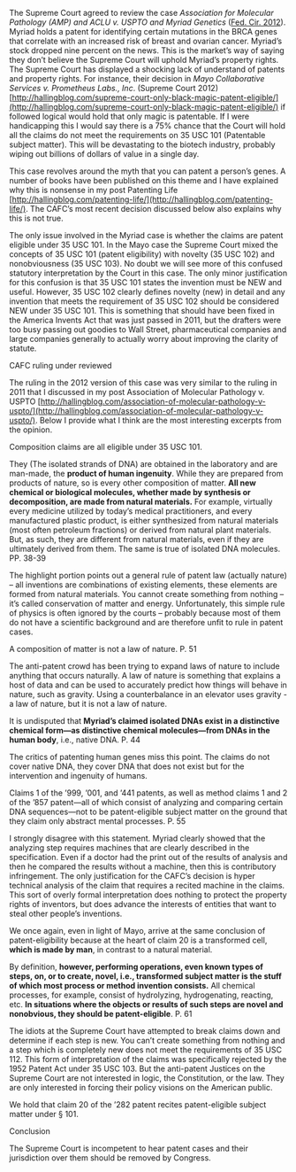 
The Supreme Court agreed to review the case _Association for Molecular Pathology (AMP) and ACLU v. USPTO and Myriad Genetics_ ([Fed. Cir. 2012](http://www.cafc.uscourts.gov/images/stories/opinions-orders/10-1406.pdf)). Myriad holds a patent for identifying certain mutations in the BRCA genes that correlate with an increased risk of breast and ovarian cancer. Myriad’s stock dropped nine percent on the news. This is the market’s way of saying they don’t believe the Supreme Court will uphold Myriad’s property rights. The Supreme Court has displayed a shocking lack of understand of patents and property rights. For instance, their decision in _Mayo Collaborative Services v. Prometheus Labs., Inc_. (Supreme Court 2012) [http://hallingblog.com/supreme-court-only-black-magic-patent-eligible/](http://hallingblog.com/supreme-court-only-black-magic-patent-eligible/) if followed logical would hold that only magic is patentable. If I were handicapping this I would say there is a 75% chance that the Court will hold all the claims do not meet the requirements on 35 USC 101 (Patentable subject matter). This will be devastating to the biotech industry, probably wiping out billions of dollars of value in a single day.

  

This case revolves around the myth that you can patent a person’s genes. A number of books have been published on this theme and I have explained why this is nonsense in my post Patenting Life [http://hallingblog.com/patenting-life/](http://hallingblog.com/patenting-life/). The CAFC’s most recent decision discussed below also explains why this is not true.

  

The only issue involved in the Myriad case is whether the claims are patent eligible under 35 USC 101. In the Mayo case the Supreme Court mixed the concepts of 35 USC 101 (patent eligibility) with novelty (35 USC 102) and nonobviousness (35 USC 103). No doubt we will see more of this confused statutory interpretation by the Court in this case. The only minor justification for this confusion is that 35 USC 101 states the invention must be NEW and useful. However, 35 USC 102 clearly defines novelty (new) in detail and any invention that meets the requirement of 35 USC 102 should be considered NEW under 35 USC 101. This is something that should have been fixed in the America Invents Act that was just passed in 2011, but the drafters were too busy passing out goodies to Wall Street, pharmaceutical companies and large companies generally to actually worry about improving the clarity of statute.

  

CAFC ruling under reviewed

The ruling in the 2012 version of this case was very similar to the ruling in 2011 that I discussed in my post Association of Molecular Pathology v. USPTO [http://hallingblog.com/association-of-molecular-pathology-v-uspto/](http://hallingblog.com/association-of-molecular-pathology-v-uspto/). Below I provide what I think are the most interesting excerpts from the opinion.

  

  

Composition claims are all eligible under 35 USC 101.

They (The isolated strands of DNA) are obtained in the laboratory and are man-made, the **product of human ingenuity**. While they are prepared from products of nature, so is every other composition of matter. **All new chemical or biological molecules, whether made by synthesis or decomposition, are made from natural materials.** For example, virtually every medicine utilized by today’s medical practitioners, and every manufactured plastic product, is either synthesized from natural materials (most often petroleum fractions) or derived from natural plant materials. But, as such, they are different from natural materials, even if they are ultimately derived from them. The same is true of isolated DNA molecules. PP. 38-39

  

The highlight portion points out a general rule of patent law (actually nature) – all inventions are combinations of existing elements, these elements are formed from natural materials. You cannot create something from nothing – it’s called conservation of matter and energy. Unfortunately, this simple rule of physics is often ignored by the courts – probably because most of them do not have a scientific background and are therefore unfit to rule in patent cases.

  

A composition of matter is not a law of nature. P. 51

  

The anti-patent crowd has been trying to expand laws of nature to include anything that occurs naturally. A law of nature is something that explains a host of data and can be used to accurately predict how things will behave in nature, such as gravity. Using a counterbalance in an elevator uses gravity - a law of nature, but it is not a law of nature.

  

It is undisputed that **Myriad’s claimed isolated DNAs exist in a distinctive chemical form—as distinctive chemical molecules—from DNAs in the human body**, i.e., native DNA. P. 44

  

The critics of patenting human genes miss this point. The claims do not cover native DNA, they cover DNA that does not exist but for the intervention and ingenuity of humans.

  

Claims 1 of the ’999, ’001, and ’441 patents, as well as method claims 1 and 2 of the ’857 patent—all of which consist of analyzing and comparing certain DNA sequences—not to be patent-eligible subject matter on the ground that they claim only abstract mental processes. P. 55

  

I strongly disagree with this statement. Myriad clearly showed that the analyzing step requires machines that are clearly described in the specification. Even if a doctor had the print out of the results of analysis and then he compared the results without a machine, then this is contributory infringement. The only justification for the CAFC’s decision is hyper technical analysis of the claim that requires a recited machine in the claims. This sort of overly formal interpretation does nothing to protect the property rights of inventors, but does advance the interests of entities that want to steal other people’s inventions.

  

We once again, even in light of Mayo, arrive at the same conclusion of patent-eligibility because at the heart of claim 20 is a transformed cell, **which is made by man**, in contrast to a natural material.

  

By definition, **however, performing operations, even known types of steps, on, or to create, novel, i.e., transformed subject matter is the stuff of which most process or method invention consists.** All chemical processes, for example, consist of hydrolyzing, hydrogenating, reacting, etc. **In situations where the objects or results of such steps are novel and nonobvious, they should be patent-eligible**. P. 61

  

The idiots at the Supreme Court have attempted to break claims down and determine if each step is new. You can’t create something from nothing and a step which is completely new does not meet the requirements of 35 USC 112. This form of interpretation of the claims was specifically rejected by the 1952 Patent Act under 35 USC 103. But the anti-patent Justices on the Supreme Court are not interested in logic, the Constitution, or the law. They are only interested in forcing their policy visions on the American public.

  

We hold that claim 20 of the ’282 patent recites patent-eligible subject matter under § 101.

  

  

Conclusion

The Supreme Court is incompetent to hear patent cases and their jurisdiction over them should be removed by Congress.